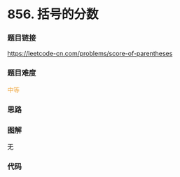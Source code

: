 # 856. 括号的分数

### 题目链接

https://leetcode-cn.com/problems/score-of-parentheses

### 题目难度

<font color=#F0AD4E>中等</font>

### 思路



### 图解

无

### 代码

```python
```